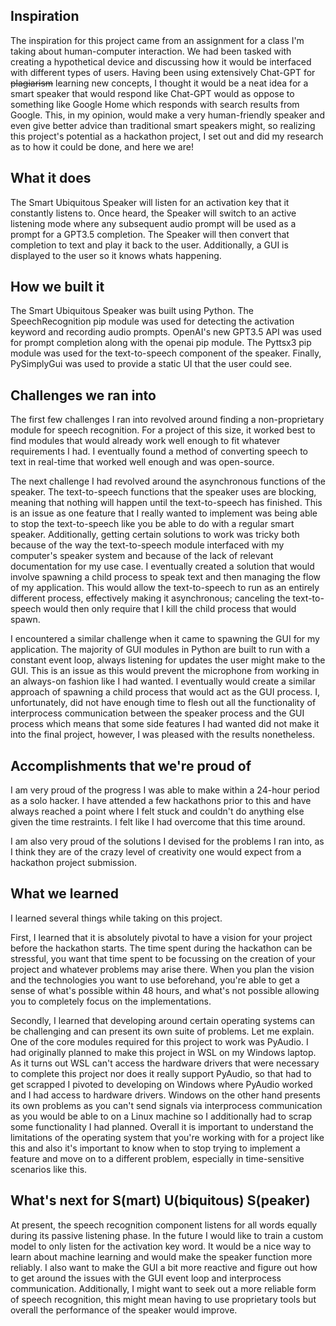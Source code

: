 ## Inspiration
The inspiration for this project came from an assignment for a class I'm taking about human-computer interaction. We had been tasked with creating a hypothetical device and discussing how it would be interfaced with different types of users. Having been using extensively Chat-GPT for ~~plagiarism~~ learning new concepts, I thought it would be a neat idea for a smart speaker that would respond like Chat-GPT would as oppose to something like Google Home which responds with search results from Google. This, in my opinion, would make a very human-friendly speaker and even give better advice than traditional smart speakers might, so realizing this project's potential as a hackathon project, I set out and did my research as to how it could be done, and here we are!

## What it does
The Smart Ubiquitous Speaker will listen for an activation key that it constantly listens to. Once heard, the Speaker will switch to an active listening mode where any subsequent audio prompt will be used as a prompt for a GPT3.5 completion. The Speaker will then convert that completion to text and play it back to the user. Additionally, a GUI is displayed to the user so it knows whats happening.

## How we built it
The Smart Ubiquitous Speaker was built using Python. The SpeechRecognition pip module was used for detecting the activation keyword and recording audio prompts. OpenAI's new GPT3.5 API was used for prompt completion along with the openai pip module. The Pyttsx3 pip module was used for the text-to-speech component of the speaker. Finally, PySimplyGui was used to provide a static UI that the user could see.

## Challenges we ran into
The first few challenges I ran into revolved around finding a non-proprietary module for speech recognition. For a project of this size, it worked best to find modules that would already work well enough to fit whatever requirements I had. I eventually found a method of converting speech to text in real-time that worked well enough and was open-source.

The next challenge I had revolved around the asynchronous functions of the speaker. The text-to-speech functions that the speaker uses are blocking, meaning that nothing will happen until the text-to-speech has finished. This is an issue as one feature that I really wanted to implement was being able to stop the text-to-speech like you be able to do with a regular smart speaker. Additionally, getting certain solutions to work was tricky both because of the way the text-to-speech module interfaced with my computer's speaker system and because of the lack of relevant documentation for my use case. I eventually created a solution that would involve spawning a child process to speak text and then managing the flow of my application. This would allow the text-to-speech to run as an entirely different process, effectively making it asynchronous; canceling the text-to-speech would then only require that I kill the child process that would spawn.

I encountered a similar challenge when it came to spawning the GUI for my application. The majority of GUI modules in Python are built to run with a constant event loop, always listening for updates the user might make to the GUI. This is an issue as this would prevent the microphone from working in an always-on fashion like I had wanted. I eventually would create a similar approach of spawning a child process that would act as the GUI process. I, unfortunately, did not have enough time to flesh out all the functionality of interprocess communication between the speaker process and the GUI process which means that some side features I had wanted did not make it into the final project, however, I was pleased with the results nonetheless.

## Accomplishments that we're proud of
I am very proud of the progress I was able to make within a 24-hour period as a solo hacker. I have attended a few hackathons prior to this and have always reached a point where I felt stuck and couldn't do anything else given the time restraints. I felt like I had overcome that this time around.

I am also very proud of the solutions I devised for the problems I ran into, as I think they are of the crazy level of creativity one would expect from a hackathon project submission.

## What we learned
I learned several things while taking on this project. 

First, I learned that it is absolutely pivotal to have a vision for your project before the hackathon starts. The time spent during the hackathon can be stressful, you want that time spent to be focussing on the creation of your project and whatever problems may arise there. When you plan the vision and the technologies you want to use beforehand, you're able to get a sense of what's possible within 48 hours, and what's not possible allowing you to completely focus on the implementations.

Secondly, I learned that developing around certain operating systems can be challenging and can present its own suite of problems. Let me explain. One of the core modules required for this project to work was PyAudio. I had originally planned to make this project in WSL on my Windows laptop. As it turns out WSL can't access the hardware drivers that were necessary to complete this project nor does it really support PyAudio, so that had to get scrapped I pivoted to developing on Windows where PyAudio worked and I had access to hardware drivers. Windows on the other hand presents its own problems as you can't send signals via interprocess communication as you would be able to on a Linux machine so I additionally had to scrap some functionality I had planned. Overall it is important to understand the limitations of the operating system that you're working with for a project like this and also it's important to know when to stop trying to implement a feature and move on to a different problem, especially in time-sensitive scenarios like this.

## What's next for S(mart) U(biquitous) S(peaker)
At present, the speech recognition component listens for all words equally during its passive listening phase. In the future I would like to train a custom model to only listen for the activation key word. It would be a nice way to learn about machine learning and would make the speaker function more reliably. I also want to make the GUI a bit more reactive and figure out how to get around the issues with the GUI event loop and interprocess communication. Additionally, I might want to seek out a more reliable form of speech recognition, this might mean having to use proprietary tools but overall the performance of the speaker would improve.
